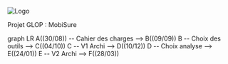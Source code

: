 ![Logo](💻_MobiSure.png)


Projet GLOP : MobiSure

<div class="mermaid">
  graph LR
  A((30/08)) -- Cahier des charges --> B((09/09))
  B -- Choix des outils --> C((04/10))
  C -- V1 Archi --> D((10/12))
  D -- Choix analyse --> E((24/01))
  E -- V2 Archi --> F((28/03))
</div>

